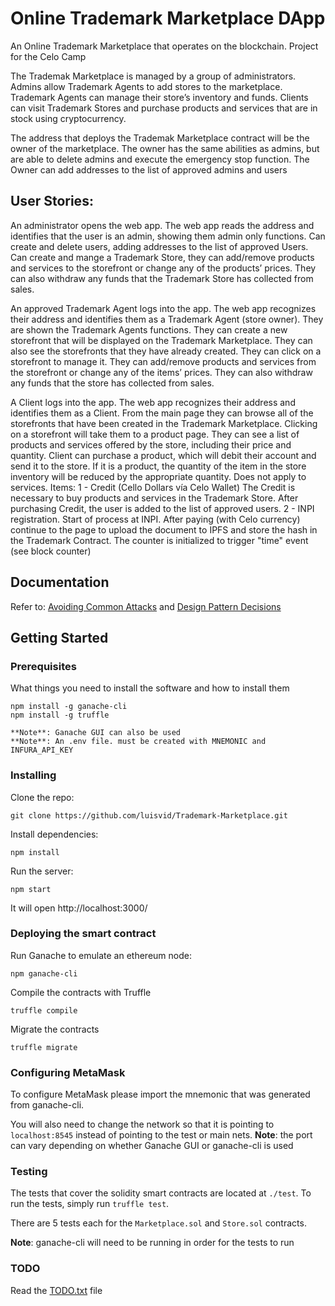 
# Online Trademark Marketplace DApp

An Online Trademark Marketplace that operates on the blockchain.
Project for the Celo Camp

The Trademak Marketplace is managed by a group of administrators. Admins allow Trademark Agents to add stores to the marketplace. Trademark Agents can manage their store’s inventory and funds. Clients can visit Trademark Stores and purchase products and services that are in stock using cryptocurrency.

The address that deploys the Trademak Marketplace contract will be the owner of the marketplace. The owner has the same abilities as admins, but are able to delete admins and execute the emergency stop function. 
The Owner can add addresses to the list of approved admins and users

## User Stories:

An administrator opens the web app. The web app reads the address and identifies that the user is an admin, showing them admin only functions. Can create and delete users, adding addresses to the list of approved Users. Can create and mange a Trademark Store, they can add/remove products and services to the storefront or change any of the products’ prices. 
They can also withdraw any funds that the Trademark Store has collected from sales.

An approved Trademark Agent logs into the app. The web app recognizes their address and identifies them as a Trademark Agent (store owner). They are shown the Trademark Agents functions. They can create a new storefront that will be displayed on the Trademark Marketplace. They can also see the storefronts that they have already created. They can click on a storefront to manage it. They can add/remove products and services from the storefront or change any of the items’ prices. They can also withdraw any funds that the store has collected from sales.

A Client logs into the app. The web app recognizes their address and identifies them as a Client. From the main page they can browse all of the storefronts that have been created in the Trademark Marketplace. Clicking on a storefront will take them to a product page. They can see a list of products and services offered by the store, including their price and quantity. 
Client can purchase a product, which will debit their account and send it to the store. If it is a product, the quantity of the item in the store inventory will be reduced by the appropriate quantity. Does not apply to services.
Items: 
1 - Credit (Cello Dollars vía Celo Wallet) The Credit is necessary to buy products and services in the  Trademark Store. After purchasing Credit, the user is added to the list of approved users.
2 - INPI registration. Start of process at INPI. After paying (with Celo currency) continue to the page to upload the document to IPFS and store the hash in the Trademark Contract. The counter is initialized to trigger "time" event (see block counter)


## Documentation 

Refer to:
[Avoiding Common Attacks](https://github.com/luisvid/Trademark-Marketplace/blob/master/avoiding_common_attacks.md) 
and
[Design Pattern Decisions](https://github.com/luisvid/Trademark-Marketplace/blob/master/design_pattern_desicions.md)

## Getting Started


### Prerequisites

What things you need to install the software and how to install them

    npm install -g ganache-cli
    npm install -g truffle
    
    **Note**: Ganache GUI can also be used
    **Note**: An .env file. must be created with MNEMONIC and INFURA_API_KEY

### Installing

Clone the repo:

    git clone https://github.com/luisvid/Trademark-Marketplace.git

Install dependencies:

    npm install

Run the server:

    npm start

It will open http://localhost:3000/

### Deploying the smart contract
Run Ganache to emulate an ethereum node:

    npm ganache-cli

Compile the contracts with Truffle

    truffle compile

Migrate the contracts

    truffle migrate

### Configuring MetaMask
To configure MetaMask please import the mnemonic that was generated from ganache-cli.

You will also need to change the network so that it is pointing to `localhost:8545` instead of pointing to the test or main nets.
**Note**: the port can vary depending on whether Ganache GUI or ganache-cli is used

### Testing
The tests that cover the solidity smart contracts are located at `./test`. To run the tests, simply run `truffle test`.

There are 5 tests each for the `Marketplace.sol` and `Store.sol` contracts.

**Note**: ganache-cli will need to be running in order for the tests to run

### TODO
Read the [TODO.txt](https://github.com/luisvid/Trademark-Marketplace/blob/master/TODO.txt) file
